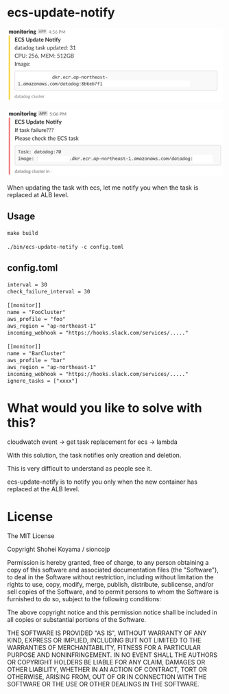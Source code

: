 # ecs-update-notify
![](docs/ecs-update-notify.png)

![](docs/ecs-update-notify_2.png)

When updating the task with ecs, let me notify you when the task is replaced at ALB level.

## Usage

```shell
make build

./bin/ecs-update-notify -c config.toml
```

## config.toml

```
interval = 30
check_failure_interval = 30

[[monitor]]
name = "FooCluster"
aws_profile = "foo"
aws_region = "ap-northeast-1"
incoming_webhook = "https://hooks.slack.com/services/....."

[[monitor]]
name = "BarCluster"
aws_profile = "bar"
aws_region = "ap-northeast-1"
incoming_webhook = "https://hooks.slack.com/services/....."
ignore_tasks = ["xxxx"]
```

# What would you like to solve with this?

cloudwatch event -> get task replacement for ecs -> lambda

With this solution, the task notifies only creation and deletion.

This is very difficult to understand as people see it.

ecs-update-notify is to notify you only when the new container has replaced at the ALB level.

# License
The MIT License

Copyright Shohei Koyama / sioncojp 

Permission is hereby granted, free of charge, to any person obtaining a copy
of this software and associated documentation files (the "Software"), to deal
in the Software without restriction, including without limitation the rights
to use, copy, modify, merge, publish, distribute, sublicense, and/or sell
copies of the Software, and to permit persons to whom the Software is
furnished to do so, subject to the following conditions:

The above copyright notice and this permission notice shall be included in
all copies or substantial portions of the Software.

THE SOFTWARE IS PROVIDED "AS IS", WITHOUT WARRANTY OF ANY KIND, EXPRESS OR
IMPLIED, INCLUDING BUT NOT LIMITED TO THE WARRANTIES OF MERCHANTABILITY,
FITNESS FOR A PARTICULAR PURPOSE AND NONINFRINGEMENT. IN NO EVENT SHALL THE
AUTHORS OR COPYRIGHT HOLDERS BE LIABLE FOR ANY CLAIM, DAMAGES OR OTHER
LIABILITY, WHETHER IN AN ACTION OF CONTRACT, TORT OR OTHERWISE, ARISING FROM,
OUT OF OR IN CONNECTION WITH THE SOFTWARE OR THE USE OR OTHER DEALINGS IN
THE SOFTWARE.